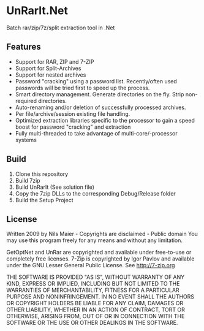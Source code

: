 UnRarIt.Net
===========
Batch rar/zip/7z/split extraction tool in .Net

Features 
--------
* Support for RAR, ZIP and 7-ZIP
* Support for Split-Archives
* Support for nested archives
* Password "cracking" using a password list. Recently/often used passwords will be tried first to speed up the process.
* Smart directory management. Generate directories on the fly. Strip non-required directories.
* Auto-renaming and/or deletion of successfully processed archives.
* Per file/archive/session existing file handling.
* Optimized extraction libraries specific to the processor to gain a speed boost for password "cracking" and extraction
* Fully multi-threaded to take advantage of multi-core/-processor systems

Build
-----
1. Clone this repository
2. Build 7zip
3. Build UnRarIt (See solution file)
4. Copy the 7zip DLLs to the corresponding Debug/Release folder
5. Build the Setup Project

License
-------
Written 2009 by Nils Maier - Copyrights are disclaimed - Public domain
You may use this program freely for any means and without any limitation.

GetOptNet and UnRar are copyrighted and available under free-to-use or completely free licenses.
7-Zip is copyrighted by Igor Pavlov and available under the GNU Lesser General Public License. See <http://7-zip.org>

THE SOFTWARE IS PROVIDED "AS IS", WITHOUT WARRANTY OF ANY KIND, EXPRESS OR IMPLIED, INCLUDING BUT NOT LIMITED TO THE WARRANTIES OF MERCHANTABILITY, FITNESS FOR A PARTICULAR PURPOSE AND NONINFRINGEMENT. IN NO EVENT SHALL THE AUTHORS OR COPYRIGHT HOLDERS BE LIABLE FOR ANY CLAIM, DAMAGES OR OTHER LIABILITY, WHETHER IN AN ACTION OF CONTRACT, TORT OR OTHERWISE, ARISING FROM, OUT OF OR IN CONNECTION WITH THE SOFTWARE OR THE USE OR OTHER DEALINGS IN THE SOFTWARE.
